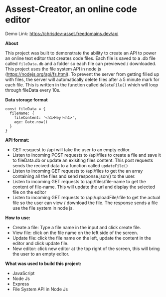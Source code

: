 # Assest-Creator, an online code editor
Demo Link: https://chrisdev-asset.freedomains.dev/api

**About**

This project was built to demonstrate the ability to create an API to power an online text editor that creates code files.
Each file is saved to a .db file called `fileData.db` and a folder so each file can previewed / downloaded. This project uses the file system API in node js (https://nodejs.org/api/fs.html). 
To prevent the server from getting filled up with files, the server will automatically delete files after a 5 minute mark for each file. This is written in the function called `deleteFile()` which will loop through fileData every 10s.

**Data storage format**
```
const fileData = {
  fileName: {
    fileContent: '<h1>Hey!<h1>',
    age: Date.now()
  }
}
```


**API format:**
* GET resquest to /api will take the user to an empty editor.
* Listen to incoming POST requests to /api/files to create a file and save it to fileData.db or update an exisiting files content. This post requests sends the recived data to a function called `updateFile()`
* Listen to incoming GET requests to /api/files to get the an array containing all the files and send response.json() to the user.
* Listen to incoming GET requests to /api/files/file-name to get the content of file-name. This will update the url and display the selected file on the editor
* Listen to incoming GET requests to /api/uploadFile/:file to get the actual file so the user can view / download the file. The response sends a file use the file system in node js. 

**How to use:**
* Create a file: Type a file name in the input and click create file.
* View file: click on the file name on the left side of the screen.
* Update file: click the file name on the left, update the content in the editor and click update file.
* New editor: click new editor at the top right of the screen, this will bring the user to an empty editor.

**What was used to build this project:**
* JavaScript
* Node Js
* Express
* File System API in Node Js

